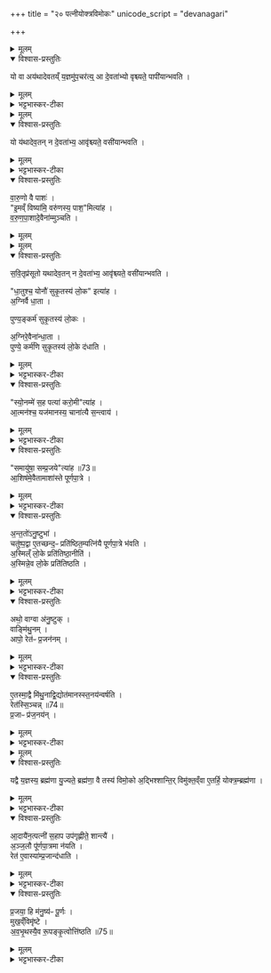 +++
title = "२० पत्नीयोक्त्रविमोकः"
unicode_script = "devanagari"

+++
<div class="js_include" url="/vedAH_yajuH/taittirIyam/sArasvata-vibhAgaH/brAhmaNam/sarva-prastutiH/3/3_darsha-pUrNa-mAsAdi/10_patnIyoktravimokaH"  newLevelForH1="1" includeTitle="true">

<details><summary>मूलम्</summary>

यो वा अय॑थादेवतय्ँ य॒ज्ञमु॑प॒चर॑ति ।
आ दे॒वता॑भ्यो वृश्च्यते ।
पापी॑यान्भवति ।  
</details>

<details open><summary>विश्वास-प्रस्तुतिः</summary>

यो वा अय॑थादेवतय्ँ य॒ज्ञमु॑प॒चर॑त्य्॒ आ दे॒वता॑भ्यो वृश्च्यते॒ पापी॑यान्भवति ।  
</details>

<details><summary>मूलम्</summary>

यो वा अय॑थादेवतय्ँ य॒ज्ञमु॑प॒चर॑त्य्॒ आ दे॒वता॑भ्यो वृश्च्यते॒ पापी॑यान्भवति ।  
</details>

<details><summary>भट्टभास्कर-टीका</summary>

1यो वा इत्यादि ॥ यो यस्य देवता तद्यथादेवतं, स्वया देवतया यज्ञं यो नोपचरति स देवताभ्य आवृश्च्यते पापतरश्च भवति । विपर्यये विपर्ययः ।
</details>


<details><summary>मूलम्</summary>

यो य॑थादेव॒तम् ।
न दे॒वता॑भ्य॒ आवृ॑श्च्यते ।
वसी॑यान्भवति ।
</details>

<details open><summary>विश्वास-प्रस्तुतिः</summary>

यो य॑थादेव॒तन् न दे॒वता॑भ्य॒ आवृ॑श्च्यते॒ वसी॑यान्भवति ।
</details>

<details><summary>मूलम्</summary>

यो य॑थादेव॒तन् न दे॒वता॑भ्य॒ आवृ॑श्च्यते॒ वसी॑यान्भवति ।
</details>

<details><summary>भट्टभास्कर-टीका</summary>

वसीयान् वसुमत्तरः । 'विन्मतोर्लुक्' 'टेः' इति टिलोपः ।
</details>

<details open><summary>विश्वास-प्रस्तुतिः</summary>

वा॒रु॒णो वै पाशः॑ ।  
"इ॒मव्ँ विष्या॑मि॒ वरु॑णस्य॒ पाश॒"मित्या॑ह ।  
व॒रु॒ण॒पा॒शादे॒वैना॑म्मुञ्चति ।  
</details>

<details><summary>मूलम्</summary>

वा॒रु॒णो वै पाशः॑ ।  
"इ॒मव्ँ विष्या॑मि॒ वरु॑णस्य॒ पाश॒"मित्या॑ह ।  
व॒रु॒ण॒पा॒शादे॒वैना॑म्मुञ्चति ।  
</details>


<details><summary>मूलम्</summary>

स॒वि॒तृप्र॑सूतो यथादेव॒तम् ॥ 72॥  
न दे॒वता॑भ्य॒ आवृ॑श्च्यते ।
वसी॑यान्भवति ।
</details>

<details open><summary>विश्वास-प्रस्तुतिः</summary>

स॒वि॒तृप्र॑सूतो यथादेव॒तन् न दे॒वता॑भ्य॒ आवृ॑श्च्यते॒ वसी॑यान्भवति ।  

"धा॒तुश्च॒ योनौ॑ सुकृ॒तस्य॑ लो॒क" इत्या॑ह ।  
अ॒ग्निर्वै धा॒ता ।   

पुण्य॒ङ्कर्म॑ सुकृ॒तस्य॑ लो॒कः ।  

अ॒ग्निरे॒वैना॑न्धा॒ता ।   
पुण्ये॒ कर्म॑णि सुकृ॒तस्य॑ लो॒के द॑धाति ।
</details>

<details><summary>मूलम्</summary>

स॒वि॒तृप्र॑सूतो यथादेव॒तन् न दे॒वता॑भ्य॒ आवृ॑श्च्यते॒ वसी॑यान्भवति ।  

"धा॒तुश्च॒ योनौ॑ सुकृ॒तस्य॑ लो॒क" इत्या॑ह ।  
अ॒ग्निर्वै धा॒ता ।   

पुण्य॒ङ्कर्म॑ सुकृ॒तस्य॑ लो॒कः ।  

अ॒ग्निरे॒वैना॑न्धा॒ता ।   
पुण्ये॒ कर्म॑णि सुकृ॒तस्य॑ लो॒के द॑धाति ।
</details>

<details><summary>भट्टभास्कर-टीका</summary>

इदानीं तां देवतां दर्शयति - वारुणो वा इति । 'इमं विष्यामि' इति पत्न्या योक्त्रपाशविमोचनं सवित्राऽनुज्ञात एव यथादेवतमुपचरति ततः एनां पत्नीं वरुणपाशात् मुञ्चति ।
</details>

<details open><summary>विश्वास-प्रस्तुतिः</summary>

"स्यो॒नम्मे॑ स॒ह पत्या॑ करो॒मी"त्या॑ह ।   
आ॒त्मन॑श्च॒ यज॑मानस्य॒ चाना॑त्यै स॒न्त्वाय॑ ।  
</details>

<details><summary>मूलम्</summary>

"स्यो॒नम्मे॑ स॒ह पत्या॑ करो॒मी"त्या॑ह ।   
आ॒त्मन॑श्च॒ यज॑मानस्य॒ चाना॑त्यै स॒न्त्वाय॑ ।  
</details>

<details><summary>भट्टभास्कर-टीका</summary>

अनात्त्यै अखण्डनाय । द्यतेः 'अच उपसर्गात्तः' इति तत्त्वम् । सन्त्वाय नित्यं सङ्गत्वाय 'सह' इति मन्त्रपदात् ससाधनक्रियावदुपसर्गात् भावप्रत्ययः ॥
</details>

<details open><summary>विश्वास-प्रस्तुतिः</summary>

"समायु॑षा॒ सम्प्र॒जये"त्या॑ह ॥73॥  
आ॒शिष॑मे॒वैतामाशा॑स्ते पूर्णपा॒त्रे ।
</details>

<details><summary>मूलम्</summary>

"समायु॑षा॒ सम्प्र॒जये"त्या॑ह ॥73॥  
आ॒शिष॑मे॒वैतामाशा॑स्ते पूर्णपा॒त्रे ।
</details>

<details><summary>भट्टभास्कर-टीका</summary>

2समायुषेति पूर्णपात्रानयने पत्न्याः जपः ॥ पूर्णपात्रविषयां एतामाशिषमाशास्ते ।
</details>

<details open><summary>विश्वास-प्रस्तुतिः</summary>

अ॒न्त॒तो॑ऽनु॒ष्टुभा॑ ।   
चतु॑ष्प॒द्वा ए॒तच्छन्द॒ᳶ प्रति॑ष्ठित॒म्पत्नि॑यै पूर्णपा॒त्रे भ॑वति ।  
अ॒स्मिल्ँ लो॒के प्रति॑तिष्ठा॒नीति॑ ।  
अ॒स्मिन्ने॒व लो॒के प्रति॑तिष्ठति ।
</details>

<details><summary>मूलम्</summary>

अ॒न्त॒तो॑ऽनु॒ष्टुभा॑ ।   
चतु॑ष्प॒द्वा ए॒तच्छन्द॒ᳶ प्रति॑ष्ठित॒म्पत्नि॑यै पूर्णपा॒त्रे भ॑वति ।  
अ॒स्मिल्ँ लो॒के प्रति॑तिष्ठा॒नीति॑ ।  
अ॒स्मिन्ने॒व लो॒के प्रति॑तिष्ठति ।
</details>

<details><summary>भट्टभास्कर-टीका</summary>

अनुष्टुभेति । 'समायुषा'12 इत्यनया । पत्न्याः पूर्णपात्रे इदं चतुष्पत् अनुष्टुप् छन्दः प्रतिष्ठितमवस्थितं भवति यतः, तस्याभिप्रायं ब्रूमः - अस्मिन् लोके प्रतिष्ठितो भूयासं इत्यनेनाभिप्रायेण तत्तथा क्रियते, तस्मात् पत्नी अस्मिन् लोके प्रतितिष्ठति अनेन कर्मणा ।
</details>

<details open><summary>विश्वास-प्रस्तुतिः</summary>

अथो॒ वाग्वा अ॑नु॒ष्टुक् ।  
वाङ्मि॑थु॒नम् ।  
आपो॒ रेत॑ᳶ प्र॒जन॑नम् ।
</details>

<details><summary>मूलम्</summary>

अथो॒ वाग्वा अ॑नु॒ष्टुक् ।  
वाङ्मि॑थु॒नम् ।  
आपो॒ रेत॑ᳶ प्र॒जन॑नम् ।
</details>

<details><summary>भट्टभास्कर-टीका</summary>

अथो अपि च सर्वं वाङ्मयं अनुष्टुवेव मुख्यत्वात् । किञ्च - एतस्मादेव कारणात् वागेव आपो रेत इत्येतत् मिथुनं प्रजननं प्रजोत्पत्तिनिमित्तं भवति ।
</details>

<details open><summary>विश्वास-प्रस्तुतिः</summary>

ए॒तस्मा॒द्वै मि॑थु॒नाद्वि॒द्योत॑मानस्स्त॒नय॑न्वर्षति ।  
रेत॑स्सि॒ञ्चन्न् ॥74॥  
प्र॒जाᳶ प्र॑ज॒नय॑न् ।
</details>

<details><summary>मूलम्</summary>

ए॒तस्मा॒द्वै मि॑थु॒नाद्वि॒द्योत॑मानस्स्त॒नय॑न्वर्षति ।  
रेत॑स्सि॒ञ्चन्न् ॥74॥  
प्र॒जाᳶ प्र॑ज॒नय॑न् ।
</details>

<details><summary>भट्टभास्कर-टीका</summary>

अत एव कारणात् एतस्मान्मिथुनात् अद्भ्यो रेतसश्च हेतोः विद्योतमानः विद्युतं उत्पादयन् स्तनयन् शब्दायमानो हि वर्षति, तथा रेतस्सिक्त्वा प्रजाः प्रजनयंश्च शब्दायमानो भवति । तदिदं सर्वं पूर्णपात्रस्य अनुप्रतिष्ठितत्वात् भवति ॥
</details>


<details><summary>मूलम्</summary>

यद्वै य॒ज्ञस्य॒ ब्रह्म॑णा यु॒ज्यते॑ ।
ब्रह्म॑णा॒ वै तस्य॑ विमो॒कः ।  
अ॒द्भिश्शान्तिः॑ ।
विमु॑क्त॒व्ँवा ए॒तर्हि॒ योक्त्र॒म्ब्रह्म॑णा ।
</details>

<details open><summary>विश्वास-प्रस्तुतिः</summary>

यद्वै य॒ज्ञस्य॒ ब्रह्म॑णा यु॒ज्यते॒ ब्रह्म॑णा॒ वै तस्य॑ विमो॒को अ॒द्भिश्शान्ति॒र् विमु॑क्त॒व्ँवा ए॒तर्हि॒ योक्त्र॒म्ब्रह्म॑णा ।
</details>

<details><summary>मूलम्</summary>

यद्वै य॒ज्ञस्य॒ ब्रह्म॑णा यु॒ज्यते॒ ब्रह्म॑णा॒ वै तस्य॑ विमो॒को अ॒द्भिश्शान्ति॒र् विमु॑क्त॒व्ँवा ए॒तर्हि॒ योक्त्र॒म्ब्रह्म॑णा ।
</details>

<details><summary>भट्टभास्कर-टीका</summary>

3यद्वा इत्यादि ॥ ब्रह्मणा मन्त्रेण यज्ञसंबन्धि यद्युज्यते तस्य विमोकोपि ब्रह्मणैव न्याय्यः । तत्राद्भिरेव शान्तिः सुखं भवति यागविमोकापचारक्षाळनात् ।
</details>

<details open><summary>विश्वास-प्रस्तुतिः</summary>

आ॒दायै॑न॒त्पत्नी॑ स॒हाप उप॑गृह्णीते॒ शान्त्यै॑ ।   
अ॒ञ्ज॒लौ पू॑र्णपा॒त्रमा न॑यति ।   
रेत॑ ए॒वास्या॑म्प्र॒जान्द॑धाति ।  
</details>

<details><summary>मूलम्</summary>

आ॒दायै॑न॒त्पत्नी॑ स॒हाप उप॑गृह्णीते॒ शान्त्यै॑ ।   
अ॒ञ्ज॒लौ पू॑र्णपा॒त्रमा न॑यति ।   
रेत॑ ए॒वास्या॑म्प्र॒जान्द॑धाति ।  
</details>

<details><summary>भट्टभास्कर-टीका</summary>

इदानीं च योक्त्रं ब्रह्मणा विमुक्तं तस्मादत्राप्यद्भिः भाव्यमित्याह - आदायेति । एनत् योक्त्रं अञ्जलावादाय तेन सहाप उपगृह्णीते पत्नी, तत् शान्त्यै भवति ।
</details>

<details open><summary>विश्वास-प्रस्तुतिः</summary>

प्र॒जया॒ हि म॑नु॒ष्य॑ᳶ पू॒र्णः ।   
मुख॒व्ँविमृ॑ष्टे ।  
अ॒व॒भृ॒थस्यै॒व रू॒पङ्कृ॒त्वोत्ति॑ष्ठति ॥75॥  
</details>

<details><summary>मूलम्</summary>

प्र॒जया॒ हि म॑नु॒ष्य॑ᳶ पू॒र्णः ।   
मुख॒व्ँविमृ॑ष्टे ।  
अ॒व॒भृ॒थस्यै॒व रू॒पङ्कृ॒त्वोत्ति॑ष्ठति ॥75॥  
</details>

<details><summary>भट्टभास्कर-टीका</summary>

उक्तं पूर्णपात्रानयनस्य प्रजाधारणं फलं, तत्र विशेषग्रहणे किं प्रमाणमित्याह - प्रजयेति । प्रजयैव मनुष्यस्य पूरणं भवति न क्षेत्रादिना तस्मादेवमुक्तमिति । अवभृथस्थानीयं मुखविमार्जनं कुत्वा उत्तिष्ठति पत्नी ॥



इति तृतीये तृतीये दशमोऽनुवाकः ॥  

</details>
</div>